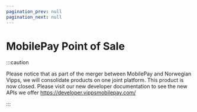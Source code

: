 ```yaml
---
pagination_prev: null
pagination_next: null
---
```


# MobilePay Point of Sale

:::caution 

Please notice that as part of the merger between MobilePay and Norwegian Vipps, we will consolidate products on one joint platform. 
This product is now closed. Please visit our new developer documentation to see the new APIs we offer https://developer.vippsmobilepay.com/

:::

